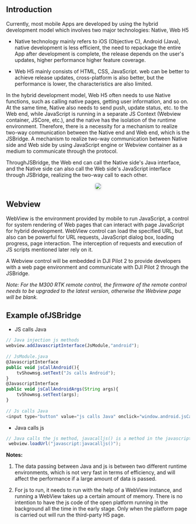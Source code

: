 ## Introduction

Currently, most mobile Apps are developed by using the hybrid development model which involves two major technologies: Native, Web H5

- Native technology mainly refers to iOS (Objective C), Android (Java), native development is less efficient, the need to repackage the entire App after development is complete, the release depends on the user's updates, higher performance higher feature coverage.

- Web H5 mainly consists of HTML, CSS, JavaScript. web can be better to achieve release updates, cross-platform is also better, but the performance is lower, the characteristics are also limited.

In the hybrid development model, Web H5 often needs to use Native functions, such as calling native pages, getting user information, and so on. At the same time, Native also needs to send push, update status, etc. to the Web end, while JavaScript is running in a separate JS Context (Webview container, JSCore, etc.), and the native has the isolation of the runtime environment. Therefore, there is a necessity for a mechanism to realize two-way communication between the Native end and Web end, which is the JSBridge. A mechanism to realize two-way communication between Native side and Web side by using JavaScript engine or Webview container as a medium to communicate through the protocol.

ThroughJSBridge, the Web end can call the Native side's Java interface, and the Native side can also call the Web side's JavaScript interface through JSBridge, realizing the two-way call to each other.

<center>    <img style="border-radius: 0.3125em;    box-shadow: 0 2px 4px 0 rgba(34,36,38,.12),0 2px 10px 0 rgba(34,36,38,.08);"     src="https://stag-terra-1-g.djicdn.com/7774da665e07453698314cc27c523096/admin/doc/566229db-c61e-4e88-ae64-e03731a8e2a6.png">    <br>     </center>

##  Webview

WebView is the environment provided by mobile to run JavaScript, a control for system rendering of Web pages that can interact with page JavaScript for hybrid development. WebView control can load the specified URL, but also can be powerful for URL requests, JavaScript dialog box, loading progress, page interaction. The interception of requests and execution of JS scripts mentioned later rely on it.

A Webview control will be embedded in DJI Pilot 2 to provide developers with a web page environment and communicate with DJI Pilot 2 through the JSBridge.




*Note: For the M300 RTK remote control, the firmware of the remote control needs to be upgraded to the latest version, otherwise the Webview page will be blank.*

## Example ofJSBridge

- JS calls Java 

```javascript
// Java injection js methods
webview.addJavascriptInterface(JsModule,"android");
 
// JsModule.java
@JavascriptInterface
public void jsCallAndroid(){
    tvShowmsg.setText("Js calls Android");
}
@JavascriptInterface
public void jsCallAndroidArgs(String args){
    tvShowmsg.setText(args);
}
 
// Js calls Java
<input type="button" value="js calls Java" onclick="window.android.jsCallAndroid()"/>
```

- Java calls js 

```java
// Java calls the js method, javacalljs() is a method in the javascript code
 webview.loadUrl("javascript:javacalljs()");
```

 **Notes:**

1. The data passing between Java and js is between two different runtime environments, which is not very fast in terms of efficiency, and will affect the performance if a large amount of data is passed.

2. For js to run, it needs to run with the help of a WebView instance, and running a WebView takes up a certain amount of memory. There is no intention to have the js code of the open platform running in the background all the time in the early stage. Only when the platform page is carried out will run the third-party H5 page.
